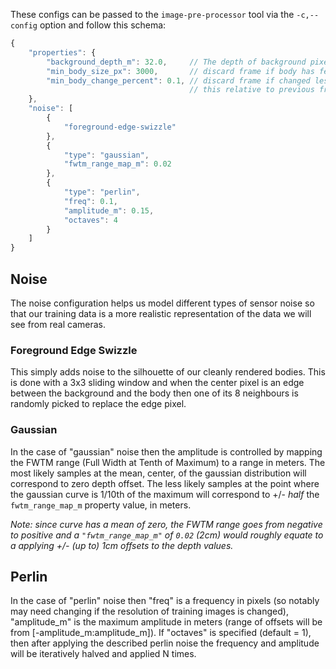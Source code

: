 These configs can be passed to the `image-pre-processor` tool via the
`-c,--config` option and follow this schema:

```javascript
{
    "properties": {
        "background_depth_m": 32.0,     // The depth of background pixels
        "min_body_size_px": 3000,       // discard frame if body has fewer pixels
        "min_body_change_percent": 0.1, // discard frame if changed less than
                                        // this relative to previous frame
    },
    "noise": [
        {
            "foreground-edge-swizzle"
        },
        {
            "type": "gaussian",
            "fwtm_range_map_m": 0.02
        },
        {
            "type": "perlin",
            "freq": 0.1,
            "amplitude_m": 0.15,
            "octaves": 4
        }
    ]
}
```

## Noise

The noise configuration helps us model different types of sensor noise so that
our training data is a more realistic representation of the data we will see
from real cameras.

### Foreground Edge Swizzle

This simply adds noise to the silhouette of our cleanly rendered bodies. This
is done with a 3x3 sliding window and when the center pixel is an edge between
the background and the body then one of its 8 neighbours is randomly picked to
replace the edge pixel.

### Gaussian

In the case of "gaussian" noise then the amplitude is controlled by mapping
the FWTM range (Full Width at Tenth of Maximum) to a range in meters. The most
likely samples at the mean, center, of the gaussian distribution will correspond
to zero depth offset. The less likely samples at the point where the gaussian
curve is 1/10th of the maximum will correspond to +/- *half* the `fwtm_range_map_m`
property value, in meters. 

_Note: since curve has a mean of zero, the FWTM range goes from negative to
positive and a `"fwtm_range_map_m"` of `0.02` (2cm) would roughly equate to a
applying +/- (up to) 1cm offsets to the depth values._

## Perlin

In the case of "perlin" noise then "freq" is a frequency in pixels (so notably
may need changing if the resolution of training images is changed), "amplitude_m"
is the maximum amplitude in meters (range of offsets will be from
[-amplitude_m:amplitude_m]). If "octaves" is specified (default = 1), then
after applying the described perlin noise the frequency and amplitude will
be iteratively halved and applied N times.
